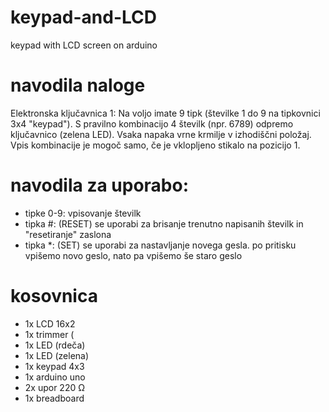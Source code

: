 # keypad-and-LCD
keypad with LCD screen on arduino 

# navodila naloge
Elektronska ključavnica 1: Na voljo imate 9 tipk (številke 1 do 9 na tipkovnici 3x4 "keypad"). S pravilno kombinacijo 4 številk (npr. 6789) odpremo ključavnico (zelena LED). Vsaka napaka vrne krmilje v izhodiščni položaj. Vpis kombinacije je mogoč samo, če je vklopljeno stikalo na pozicijo 1. 

# navodila za uporabo:
- tipke 0-9: vpisovanje številk
- tipka #: (RESET) se uporabi za brisanje trenutno napisanih številk in "resetiranje" zaslona
- tipka \*: (SET) se uporabi za nastavljanje novega gesla. po pritisku vpišemo novo geslo, nato pa vpišemo še staro geslo

# kosovnica
- 1x LCD 16x2
- 1x trimmer (
- 1x LED (rdeča)
- 1x LED (zelena)
- 1x keypad 4x3
- 1x arduino uno
- 2x upor 220 Ω
- 1x breadboard

